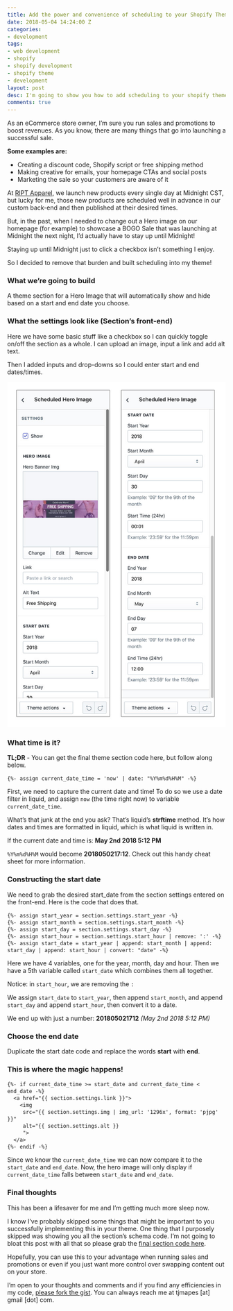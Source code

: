 ```yaml
---
title: Add the power and convenience of scheduling to your Shopify Theme using liquid
date: 2018-05-04 14:24:00 Z
categories:
- development
tags:
- web development
- shopify
- shopify development
- shopify theme
- development
layout: post
desc: I'm going to show you how to add scheduling to your shopify theme sections
comments: true
---
```


As an eCommerce store owner, I’m sure you run sales and promotions to boost revenues. As you know, there are many things that go into launching a successful sale.

**Some examples are:**
- Creating a discount code, Shopify script or free shipping method
- Making creative for emails, your homepage CTAs and social posts
- Marketing the sale so your customers are aware of it

At [RIPT Apparel](https://www.riptapparel.com), we launch new products every single day at Midnight CST, but lucky for me, those new products are scheduled well in advance in our custom back-end and then published at their desired times.

But, in the past, when I needed to change out a Hero image on our homepage (for example) to showcase a BOGO Sale that was launching at Midnight the next night, I’d actually have to stay up until Midnight!

Staying up until Midnight just to click a checkbox isn’t something I enjoy.

So I decided to remove that burden and built scheduling into my theme!

### What we’re going to build
A theme section for a Hero Image that will automatically show and hide based on a start and end date you choose.

### What the settings look like (Section’s front-end)
Here we have some basic stuff like a checkbox so I can quickly toggle on/off the section as a whole. I can upload an image, input a link and add alt text.

Then I added inputs and drop-downs so I could enter start and end dates/times.

<img src="/images/hero-section-theme-settings.jpg" alt="my section theme settings">

### What time is it?
**TL;DR** - You can get the final theme section code here, but follow along below.

```
{%- assign current_date_time = 'now' | date: "%Y%m%d%H%M" -%}
```

First, we need to capture the current date and time! To do so we use a date filter in liquid, and assign `now` (the time right now) to variable `current_date_time`.

What’s that junk at the end you ask? That’s liquid’s **strftime** method. It’s how dates and times are formatted in liquid, which is what liquid is written in.

If the current date and time is: **May 2nd 2018 5:12 PM**

`%Y%m%d%H%M` would become **2018050217:12**. Check out this handy cheat sheet for more information.

### Constructing the start date
We need to grab the desired start_date from the section settings entered on the front-end. Here is the code that does that.

```
{%- assign start_year = section.settings.start_year -%}
{%- assign start_month = section.settings.start_month -%}
{%- assign start_day = section.settings.start_day -%}
{%- assign start_hour = section.settings.start_hour | remove: ':' -%}
{%- assign start_date = start_year | append: start_month | append: start_day | append: start_hour | convert: "date" -%}
```

Here we have 4 variables, one for the year, month, day and hour. Then we have a 5th variable called `start_date` which combines them all together.

Notice: in `start_hour`, we are removing the `:`

We assign `start_date` to `start_year`, then append `start_month`, and append `start_day` and append `start_hour`, then convert it to a date.

We end up with just a number: 
**201805021712** _(May 2nd 2018 5:12 PM)_

### Choose the end date
Duplicate the start date code and replace the words **start** with **end**.

### This is where the magic happens!

```
{%- if current_date_time >= start_date and current_date_time < end_date -%}
  <a href="{{ section.settings.link }}">
    <img 
     src="{{ section.settings.img | img_url: '1296x', format: 'pjpg' }}" 
     alt="{{ section.settings.alt }}
     ">
  </a>
{%- endif -%}
```

Since we know the `current_date_time` we can now compare it to the `start_date` and `end_date`. Now, the hero image will only display if `current_date_time` falls between `start_date` and `end_date`.

### Final thoughts
This has been a lifesaver for me and I’m getting much more sleep now.

I know I’ve probably skipped some things that might be important to you successfully implementing this in your theme. One thing that I purposely skipped was showing you all the section’s schema code. I’m not going to bloat this post with all that so please grab the [final section code here](https://gist.github.com/tjmapes/ed95d1698324b162f595a9825687d83c).

Hopefully, you can use this to your advantage when running sales and promotions or even if you just want more control over swapping content out on your store.

I’m open to your thoughts and comments and if you find any efficiencies in my code, [please fork the gist](https://gist.github.com/tjmapes/ed95d1698324b162f595a9825687d83c). You can always reach me at tjmapes [at] gmail [dot] com.